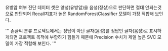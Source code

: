 





유방암 여부 진단 데이터 셋은 양성(유방암)을 음성(정상)으로 판단하면 절대 안되는것으로 판단되어 Recall지표가 높은 
RandomForestClassifier 모델이 가장 적합해 보인다.


'''
손글씨 분류 프로젝트에서는 정답이 아닌 글자(음성)를 정답인 글자(음성)로 표시하게되면 프로젝트 목적에 부합하기 힘들기 때문에 Precision 수치가 제일 높은
SVC 모델이 가장 적합해 보인다.
'''
